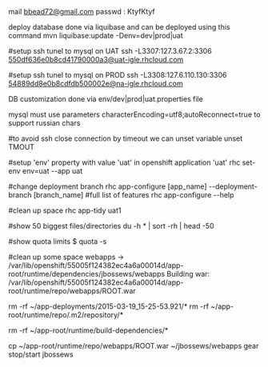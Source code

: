 mail bbead72@gmail.com
passwd : KtyfKtyf

deploy database done via liquibase and can be deployed using this command
mvn liquibase:update -Denv=dev|prod|uat

#setup ssh tunel to mysql on UAT
ssh -L3307:127.3.67.2:3306  550df636e0b8cd41790000a3@uat-igle.rhcloud.com

#setup ssh tunel to mysql on PROD
ssh -L3308:127.6.110.130:3306  54889dd8e0b8cdfdb500002e@na-igle.rhcloud.com

DB customization done via env/dev|prod|uat.properties file

mysql must use parameters
characterEncoding=utf8;autoReconnect=true
to support russian chars

#to avoid ssh close connection by timeout we can unset variable
unset TMOUT

#setup 'env' property with value 'uat' in openshift application 'uat'
rhc set-env env=uat --app uat

#change deployment branch
rhc app-configure [app_name] --deployment-branch [branch_name]
#full list of features
rhc app-configure --help


#clean up space
rhc app-tidy uat1

#show 50 biggest files/directories
du -h * | sort -rh | head -50

#show quota limits
$ quota -s

#clean up some space
webapps -> /var/lib/openshift/55005f124382ec4a6a00014d/app-root/runtime/dependencies/jbossews/webapps
Building war: /var/lib/openshift/55005f124382ec4a6a00014d/app-root/runtime/repo/webapps/ROOT.war

rm -rf ~/app-deployments/2015-03-19_15-25-53.921/*
rm -rf ~/app-root/runtime/repo/.m2/repository/*

rm -rf ~/app-root/runtime/build-dependencies/*

cp ~/app-root/runtime/repo/webapps/ROOT.war ~/jbossews/webapps
gear stop/start jbossews
